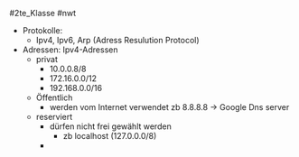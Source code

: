 #2te_Klasse #nwt
- Protokolle: 
	- Ipv4, Ipv6, Arp (Adress Resulution Protocol)
- Adressen: Ipv4-Adressen
	- privat
		- 10.0.0.8/8
		- 172.16.0.0/12
		- 192.168.0.0/16
	- Öffentlich 
		- werden vom Internet verwendet zb 8.8.8.8 → Google Dns server 
	- reserviert
		- dürfen nicht frei gewählt werden 
			- zb localhost (127.0.0.0/8)
		- 